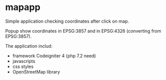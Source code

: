 # mapapp

Simple application checking coordinates after click on map.

Popup show coordinates in EPSG:3857 and in EPSG:4326 (converting from EPSG:3857).

The application includ:
- framework Codeigniter 4 (php 7.2 need)
- javascripts
- css styles
- OpenStreetMap library
